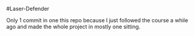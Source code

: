 #Laser-Defender

Only 1 commit in one this repo because I just followed the course a while ago and made the whole project in mostly one sitting.